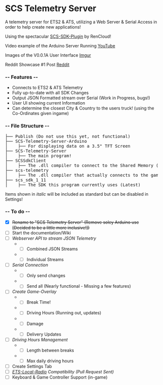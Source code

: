# SCS Telemetry Server
A telemetry server for ETS2 & ATS, utilizing a Web Server & Serial Access in order to help create new applications!

Using the spectacular [SCS-SDK-Plugin](https://github.com/RenCloud/scs-sdk-plugin) by RenCloud!

Video example of the Arduino Server Running [YouTube](https://youtu.be/5VJYbR_MEM0)

Images of the V0.0.1A User Interface [Imgur](https://imgur.com/a/qS7otsD)

Reddit Showcase #1 Post [Reddit](https://www.reddit.com/r/trucksim/comments/gd1pgt/arduinoscstelemetry_showcase_1/)

### -- Features --

* Connects to ETS2 & ATS Telemetry
* Fully up-to-date with all SDK Changes
* Output JSON Formatted stream over Serial (Work in Progress, bugs!)
* User UI showing current Information
* Can determine the closest City & Country to the users truck! (using the Co-Ordinates given ingame)

### -- File Structure --
<pre>
├── Publish (Do not use this yet, not functional)
├── SCS-Telemetry-Server-Arduino
│    ├── For displaying data on a 3.5" TFT Screen
├── SCS-Telemetry-Server
│    ├── The main program!
├── SCSSdkClient
│    ├── The .dll compiler to connect to the Shared Memory (from RenCloud)
├── scs-telemetry
│    ├── The .dll compiler that actually connects to the game and produces data
├── scs_sdk_1_11
│    ├── The SDK this program currently uses (Latest)
</pre>
Items shown in *italic* will be included as standard but can be disabled in Settings!
### -- To do --
- [x] ~~Rename to "SCS Telemetry Server" (Remove soley Arduino use [Decided to be a little more inclusive!])~~
- [ ] Start the documentation/Wiki
- [ ] *Webserver API to stream JSON Telemetry*
  * - [ ] Combined JSON Streams
  * - [ ] Individual Streams
- [ ] *Serial Connection*
  * - [ ] Only send changes
  * - [ ] Send all (Nearly functional - Missing a few features)
- [ ] *Create Game-Overlay*
  * - [ ] Break Time!
  * - [ ] Driving Hours (Running out, updates)
  * - [ ] Damage
  * - [ ] Delivery Updates
- [ ] *Driving Hours Management*
  * - [ ] Length between breaks
  * - [ ] Max daily driving hours
- [ ] Create Settings Tab
- [ ] *[ETS-Local-Radio](https://github.com/Koenvh1/ets2-local-radio) Compatibility (Pull Request Sent)*
- [ ] Keyboard & Game Controller Support (in-game)

